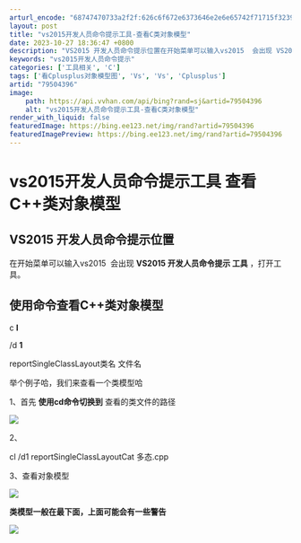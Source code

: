 ```yaml
---
arturl_encode: "68747470733a2f2f:626c6f672e6373646e2e6e65742f71715f3239353432363131:2f61727469636c652f64657461696c732f3739353034333936"
layout: post
title: "vs2015开发人员命令提示工具-查看C类对象模型"
date: 2023-10-27 18:36:47 +0800
description: "VS2015 开发人员命令提示位置在开始菜单可以输入vs2015  会出现 VS2015 开发人员命"
keywords: "vs2015开发人员命令提示"
categories: ['工具相关', 'C']
tags: ['看Cplusplus对象模型图', 'Vs', 'Vs', 'Cplusplus']
artid: "79504396"
image:
    path: https://api.vvhan.com/api/bing?rand=sj&artid=79504396
    alt: "vs2015开发人员命令提示工具-查看C类对象模型"
render_with_liquid: false
featuredImage: https://bing.ee123.net/img/rand?artid=79504396
featuredImagePreview: https://bing.ee123.net/img/rand?artid=79504396
---
```


# vs2015开发人员命令提示工具 查看C++类对象模型

## VS2015 开发人员命令提示位置

在开始菜单可以输入vs2015  会出现
**VS2015 开发人员命令提示 工具**
，打开工具。

## 使用命令查看C++类对象模型

c
**l**

/d
**1**

reportSingleClassLayout类名 文件名

举个例子哈，我们来查看一个类模型哈

1、首先
**使用cd命令切换到**
查看的类文件的路径

![](https://img-blog.csdn.net/20180309234212645)

2、

cl /d1 reportSingleClassLayoutCat 多态.cpp

3、查看对象模型

**![](https://img-blog.csdn.net/20180309234519912)**

**类模型一般在最下面，上面可能会有一些警告**

**![](https://img-blog.csdn.net/20180309234544439)**